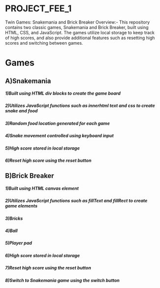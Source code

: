 # PROJECT_FEE_1
Twin Games: Snakemania and Brick Breaker
Overview:-
    This repository contains two classic games, Snakemania and Brick Breaker, built using HTML, CSS, and JavaScript. The games utilize local storage to keep track of high scores, and also provide additional features such as resetting high scores and switching between games.

# Games
##  A)Snakemania
#####     1)Built using HTML div blocks to create the game board
#####     2)Utilizes JavaScript functions such as innerhtml text and css to create snake and food
#####     3)Random food location generated for each game
#####     4)Snake movement controlled using keyboard input
#####     5)High score stored in local storage
#####     6)Reset high score using the reset button
##  B)Brick Breaker
#####     1)Built using HTML canvas element
#####     2)Utilizes JavaScript functions such as fillText and fillRect to create game elements
#####     3)Bricks
#####     4)Ball
#####     5)Player pad
#####     6)High score stored in local storage
#####     7)Reset high score using the reset button
#####     8)Switch to Snakemania game using the switch button
